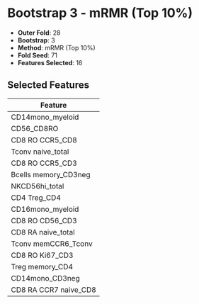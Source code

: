 # Bootstrap 3 - mRMR (Top 10%)

- **Outer Fold**: 28
- **Bootstrap**: 3
- **Method**: mRMR (Top 10%)
- **Fold Seed**: 71
- **Features Selected**: 16

## Selected Features

| Feature |
|---------|
| CD14mono_myeloid |
| CD56_CD8RO |
| CD8 RO CCR5_CD8 |
| Tconv naive_total |
| CD8 RO CCR5_CD3 |
| Bcells memory_CD3neg |
| NKCD56hi_total |
| CD4 Treg_CD4 |
| CD16mono_myeloid |
| CD8 RO CD56_CD3 |
| CD8 RA naive_total |
| Tconv memCCR6_Tconv |
| CD8  RO Ki67_CD3 |
| Treg memory_CD4 |
| CD14mono_CD3neg |
| CD8 RA CCR7 naive_CD8 |

